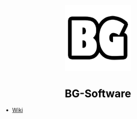 <center>
  <a style="color: black; text-decoration: none;" href="/#/home/">
    <img src="./images/website-icon.png" width=35%>
    <h1>BG-Software</h1>
  </a>
</center>

* [Wiki](/)
